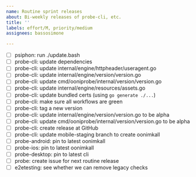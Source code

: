 ```yaml
---
name: Routine sprint releases
about: Bi-weekly releases of probe-cli, etc.
title: ''
labels: effort/M, priority/medium
assignees: bassosimone

---
```


- [ ] psiphon: run ./update.bash
- [ ] probe-cli: update dependencies
- [ ] probe-cli: update internal/engine/httpheader/useragent.go
- [ ] probe-cli: update internal/engine/version/version.go
- [ ] probe-cli: update cmd/ooniprobe/internal/version/version.go
- [ ] probe-cli: update internal/engine/resources/assets.go
- [ ] probe-cli: update bundled certs (using `go generate ./...`)
- [ ] probe-cli: make sure all workflows are green
- [ ] probe-cli: tag a new version
- [ ] probe-cli: update internal/engine/version/version.go to be alpha
- [ ] probe-cli: update cmd/ooniprobe/internal/version/version.go to be alpha
- [ ] probe-cli: create release at GitHub
- [ ] probe-cli: update mobile-staging branch to create oonimkall
- [ ] probe-android: pin to latest oonimkall
- [ ] probe-ios: pin to latest oonimkall
- [ ] probe-desktop: pin to latest cli
- [ ] probe: create issue for next routine release
- [ ] e2etesting: see whether we can remove legacy checks

